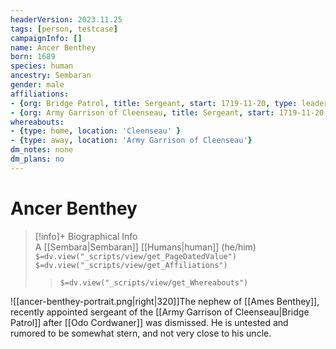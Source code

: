 ```yaml
---
headerVersion: 2023.11.25
tags: [person, testcase]
campaignInfo: []
name: Ancer Benthey
born: 1689
species: human
ancestry: Sembaran
gender: male
affiliations: 
- {org: Bridge Patrol, title: Sergeant, start: 1719-11-20, type: leader }
- {org: Army Garrison of Cleenseau, title: Sergeant, start: 1719-11-20 }
whereabouts:
- {type: home, location: 'Cleenseau' }
- {type: away, location: 'Army Garrison of Cleenseau'}
dm_notes: none
dm_plans: no
---
```

# Ancer Benthey
>[!info]+ Biographical Info  
> A [[Sembara|Sembaran]] [[Humans|human]] (he/him)  
> `$=dv.view("_scripts/view/get_PageDatedValue")`  
> `$=dv.view("_scripts/view/get_Affiliations")`  
>> `$=dv.view("_scripts/view/get_Whereabouts")`

![[ancer-benthey-portrait.png|right|320]]The nephew of [[Ames Benthey]], recently appointed sergeant of the [[Army Garrison of Cleenseau|Bridge Patrol]] after [[Odo Cordwaner]] was dismissed. He is untested and rumored to be somewhat stern, and not very close to his uncle. 